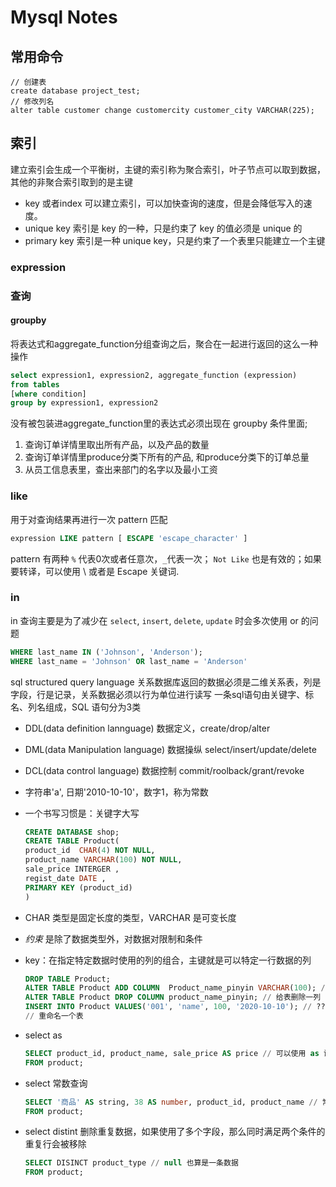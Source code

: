 # Mysql Notes

## 常用命令

```
// 创建表
create database project_test;
// 修改列名
alter table customer change customercity customer_city VARCHAR(225);
```

## 索引

建立索引会生成一个平衡树，主键的索引称为聚合索引，叶子节点可以取到数据，其他的非聚合索引取到的是主键
- key 或者index 可以建立索引，可以加快查询的速度，但是会降低写入的速度。
- unique key 索引是 key 的一种，只是约束了 key 的值必须是 unique 的
- primary key 索引是一种 unique key，只是约束了一个表里只能建立一个主键

### expression

### 查询

#### groupby

将表达式和aggregate_function分组查询之后，聚合在一起进行返回的这么一种操作

```sql
select expression1, expression2, aggregate_function (expression)
from tables
[where condition]
group by expression1, expression2
```

没有被包装进aggregate_function里的表达式必须出现在 groupby 条件里面;

1. 查询订单详情里取出所有产品，以及产品的数量
2. 查询订单详情里produce分类下所有的产品, 和produce分类下的订单总量
3. 从员工信息表里，查出来部门的名字以及最小工资

### like

用于对查询结果再进行一次 pattern 匹配

```sql
expression LIKE pattern [ ESCAPE 'escape_character' ]
```

pattern 有两种 `%` 代表0次或者任意次，`_`代表一次； `Not Like` 也是有效的；如果要转译，可以使用 \ 或者是 Escape 关键词.

### in

in 查询主要是为了减少在 `select`, `insert`, `delete`, `update` 时会多次使用 or 的问题

```sql
WHERE last_name IN ('Johnson', 'Anderson');
WHERE last_name = 'Johnson' OR last_name = 'Anderson'
```


sql structured query language
关系数据库返回的数据必须是二维关系表，列是字段，行是记录，关系数据必须以行为单位进行读写
一条sql语句由关键字、标名、列名组成，SQL 语句分为3类
- DDL(data definition lannguage) 数据定义，create/drop/alter
- DML(data Manipulation language) 数据操纵 select/insert/update/delete
- DCL(data control language) 数据控制 commit/roolback/grant/revoke
- 字符串'a', 日期'2010-10-10'，数字1，称为常数
- 一个书写习惯是：关键字大写

    ```sql
    CREATE DATABASE shop;
    CREATE TABLE Product(
    product_id  CHAR(4) NOT NULL,
    product_name VARCHAR(100) NOT NULL,
    sale_price INTERGER ,
    regist_date DATE ,
    PRIMARY KEY (product_id)
    )
    ```

- CHAR 类型是固定长度的类型，VARCHAR 是可变长度
- *约束* 是除了数据类型外，对数据对限制和条件
- key：在指定特定数据时使用的列的组合，主键就是可以特定一行数据的列

    ```sql
    DROP TABLE Product;
    ALTER TABLE Product ADD COLUMN  Product_name_pinyin VARCHAR(100); // 给表增加一列
    ALTER TABLE Product DROP COLUMN product_name_pinyin; // 给表删除一列
    INSERT INTO Product VALUES('001', 'name', 100, '2020-10-10'); // ??
    // 重命名一个表
    ```

- select as

    ```sql
    SELECT product_id, product_name, sale_price AS price // 可以使用 as 设定别名，可以中文，用双引号扩起来
    FROM product;
    ```

- select 常数查询

    ```sql
    SELECT '商品' AS string, 38 AS number, product_id, product_name // 常数会填充每一行
    FROM product;
    ```

- select distint 删除重复数据，如果使用了多个字段，那么同时满足两个条件的重复行会被移除

    ```sql
    SELECT DISINCT product_type // null 也算是一条数据
    FROM product;
    ```

